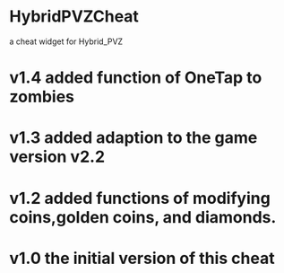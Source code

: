 # HybridPVZCheat
a cheat widget for Hybrid_PVZ
###
# v1.4 added function of OneTap to zombies
###
# v1.3 added adaption to the game version v2.2
###
# v1.2 added functions of modifying coins,golden coins, and diamonds.
###
# v1.0 the initial version of this cheat
